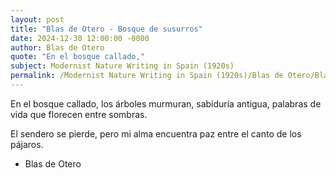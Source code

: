 ```yaml
---
layout: post
title: "Blas de Otero - Bosque de susurros"
date: 2024-12-30 12:00:00 -0000
author: Blas de Otero
quote: "En el bosque callado,"
subject: Modernist Nature Writing in Spain (1920s)
permalink: /Modernist Nature Writing in Spain (1920s)/Blas de Otero/Blas de Otero - Bosque de susurros
---
```


En el bosque callado,
 los árboles murmuran,
 sabiduría antigua,
 palabras de vida
 que florecen
 entre sombras.

 El sendero se pierde,
 pero mi alma
 encuentra paz
 entre el canto de los pájaros.

- Blas de Otero

